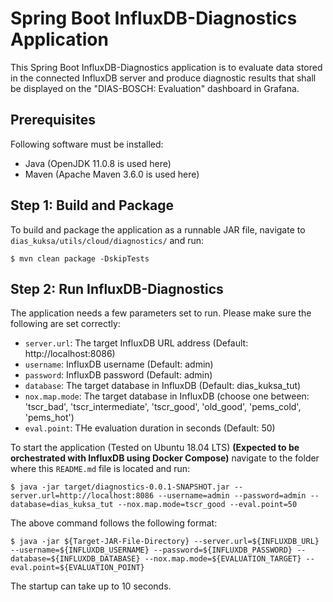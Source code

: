 # Spring Boot InfluxDB-Diagnostics Application

This Spring Boot InfluxDB-Diagnostics application is to evaluate data stored in the connected InfluxDB server and produce diagnostic results that shall be displayed on the "DIAS-BOSCH: Evaluation" dashboard in Grafana.

## Prerequisites

Following software must be installed:

* Java (OpenJDK 11.0.8 is used here)
* Maven (Apache Maven 3.6.0 is used here)

## Step 1: Build and Package

To build and package the application as a runnable JAR file, navigate to `dias_kuksa/utils/cloud/diagnostics/` and run:

~~~
$ mvn clean package -DskipTests
~~~

## Step 2: Run InfluxDB-Diagnostics

The application needs a few parameters set to run. Please make sure the following are set correctly:

* `server.url`: The target InfluxDB URL address (Default: http://localhost:8086)
* `username`: InfluxDB username (Default: admin)
* `password`: InfluxDB password (Default: admin)
* `database`: The target database in InfluxDB (Default: dias_kuksa_tut)
* `nox.map.mode`: The target database in InfluxDB (choose one between: 'tscr_bad', 'tscr_intermediate', 'tscr_good', 'old_good', 'pems_cold', 'pems_hot')
* `eval.point`: THe evaluation duration in seconds (Default: 50)

To start the application (Tested on Ubuntu 18.04 LTS) **(Expected to be orchestrated with InfluxDB using Docker Compose)**
navigate to the folder where this `README.md` file is located and run:
~~~
$ java -jar target/diagnostics-0.0.1-SNAPSHOT.jar --server.url=http://localhost:8086 --username=admin --password=admin --database=dias_kuksa_tut --nox.map.mode=tscr_good --eval.point=50
~~~
The above command follows the following format:
~~~
$ java -jar ${Target-JAR-File-Directory} --server.url=${INFLUXDB_URL} --username=${INFLUXDB_USERNAME} --password=${INFLUXDB_PASSWORD} --database=${INFLUXDB_DATABASE} --nox.map.mode=${EVALUATION_TARGET} --eval.point=${EVALUATION_POINT}
~~~

The startup can take up to 10 seconds.

